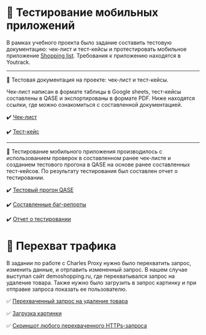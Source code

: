 # 📲 Тестирование мобильных приложений

В рамках учебного проекта было задание составить тестовую документацию: чек-лист и тест-кейсы и протестировать мобильное приложение [Shopping list](https://drive.google.com/file/d/1wSz1J4Ba-VDgjv82RIk59EaQ1Ys16ph8/view?usp=share_link). Требования к приложению находятся в Youtrack.
___________________________________________________

📌 Тестовая документация на проекте: чек-лист и тест-кейсы.

Чек-лист написан в формате таблицы в Google sheets, тест-кейсы составлены в QASE и экспортированы в формате PDF. Ниже находятся ссылки, где можно ознакомиться с составленной документацией.

✔️ [Чек-лист](https://docs.google.com/spreadsheets/d/1aqQ4W9lap8uzuMku6sPfRQUX4uP3BvcgTbzbPbLfZS0/edit?gid=0#gid=0)

✔️ [Тест-кейс](https://github.com/Ulyana-Vlasenko/mobile/blob/main/Test-case%20mobile-Vlasenko%20Ulyana.pdf)

_________________________________________________

📌 Тестирование мобильного приложения производилось с использованием проверок в составленном ранее чек-листе и созданием тестового прогона в QASE на основе ранее составленных тест-кейсов. По результату тестирования был составлен отчет о тестировании.

✔️ [Тестовый прогон QASE](https://github.com/Ulyana-Vlasenko/mobile/blob/main/Test-run%20mobile-Vlasenko%20Ulyana.pdf)

✔️ [Составленные баг-репорты](https://github.com/Ulyana-Vlasenko/mobile/blob/main/Issues%20mobile%20Ulyana%20Vlasenko.xlsx)

✔️ [Отчет о тестировании](https://github.com/Ulyana-Vlasenko/mobile/blob/978da41fb113d0bf48b03f28460603f287ce354b/%D0%9E%D1%82%D1%87%D0%B5%D1%82%20%D0%BF%D0%BE%20%D1%80%D0%B5%D0%B7%D1%83%D0%BB%D1%8C%D1%82%D0%B0%D1%82%D0%B0%D0%BC%20%D1%82%D0%B5%D1%81%D1%82%D0%B8%D1%80%D0%BE%D0%B2%D0%B0%D0%BD%D0%B8%D1%8F%20-%20%D0%92%D0%BB%D0%B0%D1%81%D0%B5%D0%BD%D0%BA%D0%BE%20%D0%A3%D0%BB%D1%8C%D1%8F%D0%BD%D0%B0.pdf)


# 🔄 Перехват трафика


В задании по работе с Charles Proxy нужно было перехватить запрос, изменить данные, и отрпавить измененный запрос. В нашем случае выступал сайт demoshopping.ru, где перехватывался запрос на удаление товара. Также нужно было загрузить в запрос картинку и при отправке запроса показать ее пользователю.

✅ [Перехваченный запрос на удаление товара](https://drive.google.com/file/d/1neEZBIkzj0vWtnCDSJDwsBmtBip_9AQw/view?usp=sharing)

✅ [Загрузка картинки](https://github.com/Ulyana-Vlasenko/mobile/blob/main/%D0%BF%D0%B5%D1%80%D0%B5%D1%85%D0%B2%D0%B0%D1%82%20%D1%82%D1%80%D0%B0%D1%84%D0%B8%D0%BA%D0%B0%20-%20%D0%BA%D0%B0%D1%80%D1%82%D0%B8%D0%BD%D0%BA%D0%B0.mp4)

✅ [Скриншот любого перехваченного HTTPs-запроса](https://github.com/Ulyana-Vlasenko/mobile/blob/main/%D0%A1%D0%BA%D1%80%D0%B8%D0%BD%D1%88%D0%BE%D1%82%20header%20user-agent.png)





